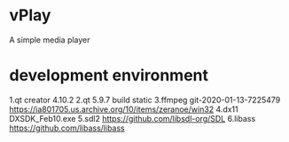 # vPlay
A simple media player
# development environment
1.qt creator 4.10.2
2.qt 5.9.7 build static
3.ffmpeg git-2020-01-13-7225479 https://ia801705.us.archive.org/10/items/zeranoe/win32
4.dx11 DXSDK_Feb10.exe
5.sdl2 https://github.com/libsdl-org/SDL
6.libass https://github.com/libass/libass
